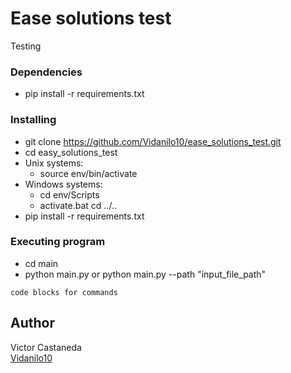 # Ease solutions test

Testing


### Dependencies

* pip install -r requirements.txt

### Installing

* git clone https://github.com/Vidanilo10/ease_solutions_test.git
* cd easy_solutions_test
* Unix systems:
    - source env/bin/activate
* Windows systems:
    - cd env/Scripts
    - activate.bat
    cd ../..
* pip install -r requirements.txt


### Executing program

* cd main
* python main.py or python main.py --path "input_file_path" 
```
code blocks for commands
```

## Author

Victor Castaneda  
[Vidanilo10](https://github.com/Vidanilo10)